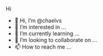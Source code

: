 Hi
- 👋 Hi, I’m @chaelvs
- 👀 I’m interested in ...
- 🌱 I’m currently learning ...
- 💞️ I’m looking to collaborate on ...
- 📫 How to reach me ...

<!---
chaelvs/chaelvs is a ✨ special ✨ repository because its `README.md` (this file) appears on your GitHub profile.
You can click the Preview link to take a look at your changes.
--->
